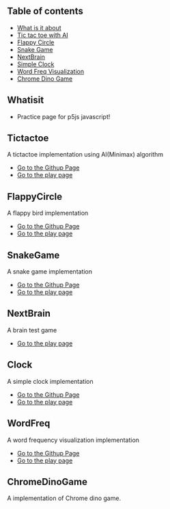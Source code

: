 ## Table of contents
* [What is it about](#Whatisit)
* [Tic tac toe with AI](#Tictactoe)
* [Flappy Circle](#FlappyCircle)
* [Snake Game](#SnakeGame)
* [NextBrain](#NextBrain)
* [Simple Clock](#Clock)
* [Word Freq Visualization](#WordFreq)
* [Chrome Dino Game](#ChromeDinoGame)


## Whatisit
* Practice page for p5js javascript!

## Tictactoe
A tictactoe implementation using AI(Minimax) algorithm

* [Go to the Githup Page](https://github.com/kbckbc/p5-tictactoe)
* [Go to the play page](https://editor.p5js.org/bychan/full/WyP2_ZfEm)

## FlappyCircle
A flappy bird implementation

* [Go to the Githup Page](https://github.com/kbckbc/p5-flappycircle)
* [Go to the play page](https://editor.p5js.org/bychan/full/7-y7-Pa04)


## SnakeGame
A snake game implementation

* [Go to the Githup Page](https://github.com/kbckbc/p5-snake)
* [Go to the play page](https://editor.p5js.org/bychan/full/eHzgPkmiR)

## NextBrain
A brain test game

* [Go to the play page](https://editor.p5js.org/bychan/full/1yKpG_1MW)


## Clock
A simple clock implementation

* [Go to the Githup Page](https://github.com/kbckbc/p5-clock)
* [Go to the play page](https://editor.p5js.org/bychan/full/FL7Cn26Sh)


## WordFreq
A word frequency visualization implementation

* [Go to the Githup Page](https://github.com/kbckbc/p5-wordfreq)
* [Go to the play page](https://editor.p5js.org/bychan/full/V9YJXSTlv)


## ChromeDinoGame
A implementation of Chrome dino game.
  
